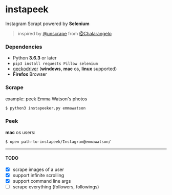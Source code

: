 # instapeek

Instagram Scrapt powered by **Selenium**
> inspired by [@unscrape](https://github.com/Chalarangelo/unscrape) from [@Chalarangelo](https://github.com/Chalarangelo)

### Dependencies
- Python **3.6.3** or later
- `pip3 install requests Pillow selenium`
- [geckodriver](https://github.com/mozilla/geckodriver/releases) (**windows**, **mac** os, **linux** supported)
- **Firefox** Browser
### Scrape
example: peek Emma Watson's photos

```sh
$ python3 instapeeker.py emmawatson
```
### Peek
**mac** os users:
```sh
$ open path-to-instapeek/Instagram@emmawatson/
```

---
#### TODO
- [x] scrape images of a user
- [x] support infinite scrolling
- [x] support command line args
- [ ] scrape everything (followers, followings)
